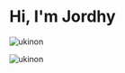 <h1 align="left">Hi, I'm Jordhy</h1>

<p><img align="center" src="https://github-readme-stats.vercel.app/api/top-langs?username=ukinon&show_icons=true&locale=en&layout=compact" alt="ukinon" /></p>

<p><img align="center" src="https://github-readme-streak-stats.herokuapp.com/?user=ukinon&" alt="ukinon" /></p>
